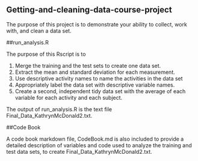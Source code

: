## Getting-and-cleaning-data-course-project
The purpose of this project is to demonstrate your ability to collect, work with, and clean a data set.

##run_analysis.R

The purpose of this Rscript is to 
1. Merge the training and the test sets to create one data set.
2. Extract the mean and standard deviation for each measurement.
3. Use descriptive activity names to name the activities in the data set
4. Appropriately label the data set with descriptive variable names.
5. Create a second, independent tidy data set with the average of each variable for each activity and each subject.

The output of run_analysis.R is the text file Final_Data_KathrynMcDonald2.txt.

##Code Book

A code book markdown file, CodeBook.md is also included to provide a detailed description of variables and code used to analyze the training and test data sets, to create Final_Data_KathrynMcDonald2.txt.
